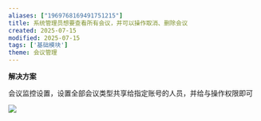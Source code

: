 ```yaml
---
aliases: ["1969768169491751215"]
title: 系统管理员想要查看所有会议，并可以操作取消、删除会议
created: 2025-07-15
modified: 2025-07-15
tags: ['基础模块']
theme: 会议管理
---
```


**解决方案**

会议监控设置，设置全部会议类型共享给指定账号的人员，并给与操作权限即可

![](f4f59625b9487d596f5a658b3ae05157.jpg)